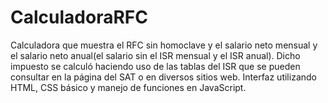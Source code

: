 # CalculadoraRFC
Calculadora que muestra el RFC sin homoclave y el salario neto mensual y el salario neto anual(el salario sin el ISR mensual y el ISR anual). Dicho impuesto se calculó haciendo uso de las tablas del ISR que se pueden consultar en la página del SAT o en diversos sitios web. Interfaz utilizando HTML, CSS básico y manejo de funciones en JavaScript.
